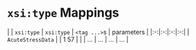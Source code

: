 # `xsi:type` Mappings
| | `xsi:type` | `xsi:type` | `<tag ...>`s | parameters |
|:-:|:-:|:-:|:-:|
| `AcuteStressData` | | 1 57 | |
| ... | ... | ... | ... |